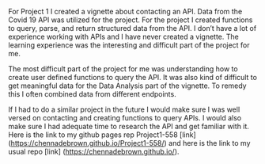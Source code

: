 

For Project 1 I created a vignette about contacting an API. Data from
the Covid 19 API was utilized for the project. For the project I created
functions to query, parse, and return structured data from the API. I
don’t have a lot of experience working with APIs and I have never
created a vignette. The learning experience was the interesting and
difficult part of the project for me.

The most difficult part of the project for me was understanding how to
create user defined functions to query the API. It was also kind of
difficult to get meaningful data for the Data Analysis part of the
vignette. To remedy this I often combined data from different endpoints.

If I had to do a similar project in the future I would make sure I was
well versed on contacting and creating functions to query APIs. I would
also make sure I had adequate time to research the API and get familiar
with it.  Here is the link to my github pages rep Project1-558 \[link\]
(<https://chennadebrown.github.io/Project1-558/>) and here is the link
to my usual repo \[link\] (<https://chennadebrown.github.io/>).
